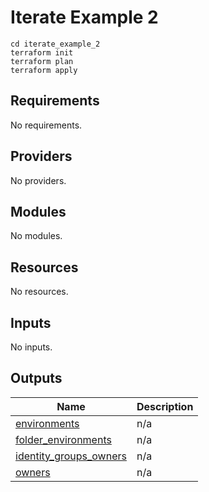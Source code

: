# Iterate Example 2

```none
cd iterate_example_2
terraform init
terraform plan
terraform apply
```
<!-- BEGINNING OF PRE-COMMIT-TERRAFORM DOCS HOOK -->
## Requirements

No requirements.

## Providers

No providers.

## Modules

No modules.

## Resources

No resources.

## Inputs

No inputs.

## Outputs

| Name | Description |
|------|-------------|
| <a name="output_environments"></a> [environments](#output\_environments) | n/a |
| <a name="output_folder_environments"></a> [folder\_environments](#output\_folder\_environments) | n/a |
| <a name="output_identity_groups_owners"></a> [identity\_groups\_owners](#output\_identity\_groups\_owners) | n/a |
| <a name="output_owners"></a> [owners](#output\_owners) | n/a |
<!-- END OF PRE-COMMIT-TERRAFORM DOCS HOOK -->

